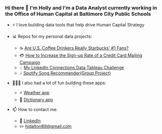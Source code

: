 ### Hi there 👋 I'm Holly and I'm a Data Analyst currently working in the Office of Human Capital at Baltimore City Public Schools
 
- :zap: I love building data tools that help drive Human Capital Strategy
- 📊 Repos for my personal data projects:
  - ☕️ [Are U.S. Coffee Drinkers Really Starbucks' #1 Fans?](https://github.com/hollyjanedalton/final_ironhack_project)
  - 💳 [How to Increase the Sign-up Rate of a Credit Card Mailing Campaign](https://github.com/hollyjanedalton/mid_bootcamp_project)
  - 💡 [My LinkedIn Connections Data Tableau Challenge](https://public.tableau.com/views/LinkedInData_16624718295560/LinkedInData?:language=en-US&:display_count=n&:origin=viz_share_link)
  - 🎶 [Spotify Song Recommender(Group Project)](https://github.com/hollyjanedalton/GNOD_project)
- 👩🏽‍💻 I also had a lot of fun building these apps:
  - ⚡️ [Weather app](https://determined-roentgen-435a98.netlify.app/)
  - 📖 [Dictionary app](https://react-dictionary-hollydalton.netlify.app/)

- 📫 How to contact me:
  - :office: [LinkedIn](https://www.linkedin.com/in/holly-jane-dalton/)
  - :pencil2: hjdalton89@gmail.com
 

